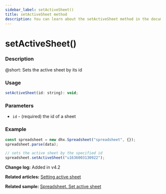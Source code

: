 ```yaml
---
sidebar_label: setActiveSheet()
title: setActiveSheet method
description: You can learn about the setActiveSheet method in the documentation of the DHTMLX JavaScript Spreadsheet library. Browse developer guides and API reference, try out code examples and live demos, and download a free 30-day evaluation version of DHTMLX Spreadsheet.
---
```


# setActiveSheet()

### Description

@short: Sets the active sheet by its id

### Usage

~~~jsx
setActiveSheet(id: string): void;
~~~

### Parameters

- `id` - (required) the id of a sheet

### Example

~~~jsx {5}
const spreadsheet = new dhx.Spreadsheet("spreadsheet", {});
spreadsheet.parse(data);

// sets the active sheet by the specified id
spreadsheet.setActiveSheet("u1636003130922");
~~~

**Change log:** Added in v4.2 

**Related articles:** [Setting active sheet](working_with_sheets.md/#setting-active-sheet)

**Related sample:** [Spreadsheet. Set active sheet](https://snippet.dhtmlx.com/iowl449t)
